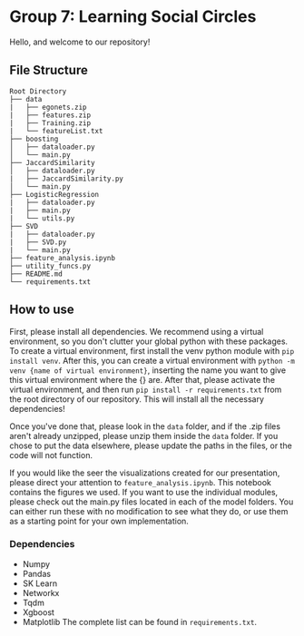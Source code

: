 # Group 7: Learning Social Circles
Hello, and welcome to our repository! 

## File Structure

```
Root Directory
├── data
|   ├── egonets.zip
|   ├── features.zip
|   ├── Training.zip
|   └── featureList.txt
├── boosting
│   ├── dataloader.py
│   └── main.py
├── JaccardSimilarity
│   ├── dataloader.py
|   ├── JaccardSimilarity.py
│   └── main.py
├── LogisticRegression
|   ├── dataloader.py
|   ├── main.py
|   └── utils.py
├── SVD
|   ├── dataloader.py
|   ├── SVD.py
|   └── main.py
├── feature_analysis.ipynb
├── utility_funcs.py
├── README.md
└── requirements.txt
```

## How to use
First, please install all dependencies. We recommend using a virtual environment, so you don't clutter your global python with these packages. To create a virtual environment, first install the venv python module with ```pip install venv```. After this, you can create a virtual environment with ```python -m venv {name of virtual environment}```, inserting the name you want to give this virtual environment where the {} are. After that, please activate the virtual environment, and then run ```pip install -r requirements.txt``` from the root directory of our repository. This will install all the necessary dependencies!

Once you've done that, please look in the ```data``` folder, and if the .zip files aren't already unzipped, please unzip them inside the ```data``` folder. If you chose to put the data elsewhere, please update the paths in the files, or the code will not function.

If you would like the seer the visualizations created for our presentation, please direct your attention to ```feature_analysis.ipynb```. This notebook contains the figures we used. If you want to use the individual modules, please check out the main.py files located in each of the model folders. You can either run these with no modification to see what they do, or use them as a starting point for your own implementation.

### Dependencies
* Numpy
* Pandas
* SK Learn
* Networkx
* Tqdm
* Xgboost
* Matplotlib
The complete list can be found in ```requirements.txt```.
